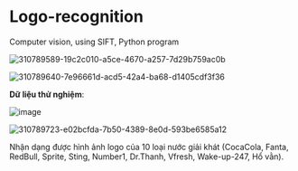 # Logo-recognition
Computer vision, using SIFT, Python program

![310789589-19c2c010-a5ce-4670-a257-7d29b759ac0b](https://github.com/huedo2102/huedo2102/assets/118194834/496f91f8-8469-40ff-80e7-115bc53236f6)


![310789640-7e96661d-acd5-42a4-ba68-d1405cdf3f36](https://github.com/huedo2102/huedo2102/assets/118194834/13c5da2d-b102-4d27-8f3d-512f9fbac775)


**Dữ liệu thử nghiệm**: 

![image](https://github.com/huedo2102/huedo2102/assets/118194834/0262c17d-b405-401a-a451-ab3c5edd2e56)



![310789723-e02bcfda-7b50-4389-8e0d-593be6585a12](https://github.com/huedo2102/huedo2102/assets/118194834/b96f35fb-35a9-41a7-a616-4dc6d66e861a)


Nhận dạng được hình ảnh logo của 10 loại nước giải khát (CocaCola, Fanta, RedBull, Sprite, Sting, Number1, Dr.Thanh, Vfresh, Wake-up-247, Hổ vằn).
